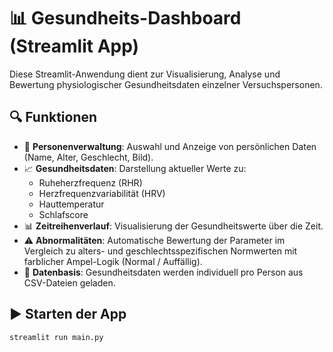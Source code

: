 # 📊 Gesundheits-Dashboard (Streamlit App)

Diese Streamlit-Anwendung dient zur Visualisierung, Analyse und Bewertung physiologischer Gesundheitsdaten einzelner Versuchspersonen.

## 🔍 Funktionen

- 👤 **Personenverwaltung**: Auswahl und Anzeige von persönlichen Daten (Name, Alter, Geschlecht, Bild).
- 📈 **Gesundheitsdaten**: Darstellung aktueller Werte zu:
  - Ruheherzfrequenz (RHR)
  - Herzfrequenzvariabilität (HRV)
  - Hauttemperatur
  - Schlafscore
- 📊 **Zeitreihenverlauf**: Visualisierung der Gesundheitswerte über die Zeit.
- ⚠️ **Abnormalitäten**: Automatische Bewertung der Parameter im Vergleich zu alters- und geschlechtsspezifischen Normwerten mit farblicher Ampel-Logik (Normal / Auffällig).
- 🧠 **Datenbasis**: Gesundheitsdaten werden individuell pro Person aus CSV-Dateien geladen.

## ▶️ Starten der App

```bash
streamlit run main.py
